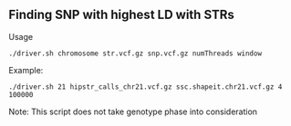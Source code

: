 ## Finding SNP with highest LD with STRs
Usage

    ./driver.sh chromosome str.vcf.gz snp.vcf.gz numThreads window

Example:

    ./driver.sh 21 hipstr_calls_chr21.vcf.gz ssc.shapeit.chr21.vcf.gz 4 100000

Note: This script does not take genotype phase into consideration